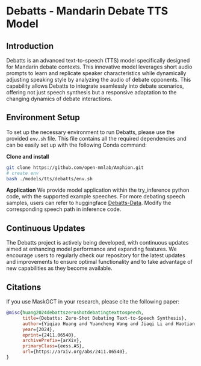 # Debatts - Mandarin Debate TTS Model

## Introduction
Debatts is an advanced text-to-speech (TTS) model specifically designed for Mandarin debate contexts. This innovative model leverages short audio prompts to learn and replicate speaker characteristics while dynamically adjusting speaking style by analyzing the audio of debate opponents. This capability allows Debatts to integrate seamlessly into debate scenarios, offering not just speech synthesis but a responsive adaptation to the changing dynamics of debate interactions.

## Environment Setup
To set up the necessary environment to run Debatts, please use the provided `env.sh` file. This file contains all the required dependencies and can be easily set up with the following Conda command:

**Clone and install**

```bash
git clone https://github.com/open-mmlab/Amphion.git
# create env
bash ./models/tts/debatts/env.sh
```

**Application**
We provide model application within the try_inference python code, with the supported example speeches. For more debating speech samples, users can refer to huggingface [Debatts-Data](https://huggingface.co/datasets/amphion/Debatts-Data). Modify the corresponding speech path in inference code.

## Continuous Updates
The Debatts project is actively being developed, with continuous updates aimed at enhancing model performance and expanding features. We encourage users to regularly check our repository for the latest updates and improvements to ensure optimal functionality and to take advantage of new capabilities as they become available.

## Citations
If you use MaskGCT in your research, please cite the following paper:

```bibtex
@misc{huang2024debattszeroshotdebatingtexttospeech,
      title={Debatts: Zero-Shot Debating Text-to-Speech Synthesis}, 
      author={Yiqiao Huang and Yuancheng Wang and Jiaqi Li and Haotian Guo and Haorui He and Shunsi Zhang and Zhizheng Wu},
      year={2024},
      eprint={2411.06540},
      archivePrefix={arXiv},
      primaryClass={eess.AS},
      url={https://arxiv.org/abs/2411.06540}, 
}
```
